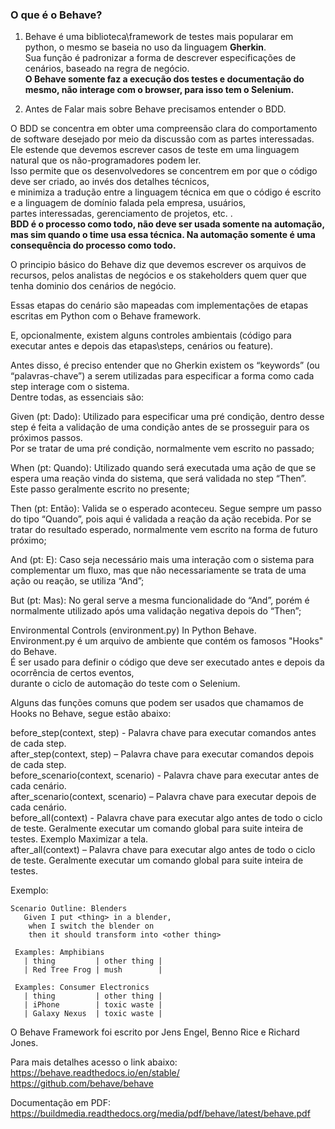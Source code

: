 ### O que é o Behave?  

1. Behave é uma biblioteca\framework de testes mais popularar em python, o mesmo se baseia no uso da linguagem **Gherkin**.  
Sua função é padronizar a forma de descrever especificações de cenários, baseado na regra de negócio.  
**O Behave somente faz a execução dos testes e documentação do mesmo, não interage com o browser, para isso tem o Selenium.**  

2. Antes de Falar mais sobre Behave precisamos entender o BDD.

O BDD se concentra em obter uma compreensão clara do comportamento de software desejado por meio da discussão com as partes interessadas.   
Ele estende que devemos escrever casos de teste em uma linguagem natural que os não-programadores podem ler.   
Isso permite que os desenvolvedores se concentrem em por que o código deve ser criado, ao invés dos detalhes técnicos,   
e minimiza a tradução entre a linguagem técnica em que o código é escrito e a linguagem de domínio falada pela empresa, usuários,   
partes interessadas, gerenciamento de projetos, etc. .  
**BDD é o processo como todo, não deve ser usada somente na automação, mas sim quando o time usa essa técnica. Na automação somente é uma consequência do processo como todo.**  

O principio básico do Behave diz que devemos escrever os arquivos de recursos, pelos analistas de negócios e os stakeholders quem quer que tenha dominio dos cenários de negócio.   

Essas etapas do cenário são mapeadas com implementações de etapas escritas em Python com o Behave framework.  

E, opcionalmente, existem alguns controles ambientais (código para executar antes e depois das etapas\steps, cenários ou feature).  

Antes disso, é preciso entender que no Gherkin existem os “keywords” (ou “palavras-chave”) a serem utilizadas para especificar a forma como cada step interage com o sistema.   
Dentre todas, as essenciais são:  

Given (pt: Dado): Utilizado para especificar uma pré condição, dentro desse step é feita a validação de uma condição antes de se prosseguir para os próximos passos.   
Por se tratar de uma pré condição, normalmente vem escrito no passado;  

When (pt: Quando): Utilizado quando será executada uma ação de que se espera uma reação vinda do sistema, que será validada no step “Then”. Este passo geralmente escrito no presente;  

Then (pt: Então): Valida se o esperado aconteceu. Segue sempre um passo do tipo “Quando”, pois aqui é validada a reação da ação recebida. Por se tratar do resultado esperado, normalmente vem escrito na forma de futuro próximo;  

And (pt: E): Caso seja necessário mais uma interação com o sistema para complementar um fluxo, mas que não necessariamente se trata de uma ação ou reação, se utiliza “And”;  

But (pt: Mas): No geral serve a mesma funcionalidade do “And”, porém é normalmente utilizado após uma validação negativa depois do “Then”;  


Environmental Controls (environment.py) In Python Behave.  
Environment.py é um arquivo de ambiente que contém os famosos "Hooks" do Behave.   
É ser usado para definir o código que deve ser executado antes e depois da ocorrência de certos eventos,  
 durante o ciclo de automação do teste com o Selenium.  

Alguns das funções comuns que podem ser usados que chamamos de Hooks no Behave, segue estão abaixo:  

before_step(context, step) - Palavra chave para executar comandos antes de cada step.  
after_step(context, step) – Palavra chave para executar comandos depois de cada step.  
before_scenario(context, scenario) - Palavra chave para executar antes de cada cenário.  
after_scenario(context, scenario) – Palavra chave para executar depois de cada cenário.  
before_all(context) - Palavra chave para executar algo antes de todo o ciclo de teste. Geralmente executar um comando global para suite inteira de testes. Exemplo Maximizar a tela.  
after_all(context) – Palavra chave para executar algo antes de todo o ciclo de teste. Geralmente executar um comando global para suite inteira de testes.   

Exemplo:
```feature
Scenario Outline: Blenders
   Given I put <thing> in a blender,
    when I switch the blender on
    then it should transform into <other thing>

 Examples: Amphibians
   | thing         | other thing |
   | Red Tree Frog | mush        |

 Examples: Consumer Electronics
   | thing         | other thing |
   | iPhone        | toxic waste |
   | Galaxy Nexus  | toxic waste |
```

O Behave Framework foi escrito por Jens Engel, Benno Rice e Richard Jones.  


Para mais detalhes acesso o link abaixo:    
https://behave.readthedocs.io/en/stable/  
https://github.com/behave/behave  

Documentação em PDF:  
https://buildmedia.readthedocs.org/media/pdf/behave/latest/behave.pdf  
